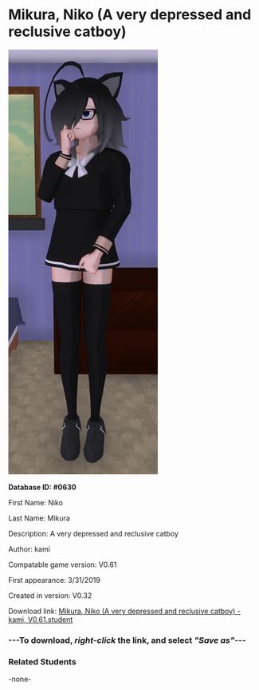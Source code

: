 # Mikura, Niko (A very depressed and reclusive catboy)

<img src="../../Files/Images/Mikura, Niko (A very depressed and reclusive catboy).png" title="Mikura, Niko (A very depressed and reclusive catboy) - kami, V0.61">

**Database ID: #0630**

First Name: Niko

Last Name: Mikura

Description: A very depressed and reclusive catboy

Author: kami

Compatable game version: V0.61

First appearance: 3/31/2019

Created in version: V0.32

Download link: <a href="https://raw.githubusercontent.com/Arbiter1223/Daigaku-Gurashi-Custom-Students/master/Files/Student%20Files/Mikura%2C%20Niko%20(A%20very%20depressed%20and%20reclusive%20catboy)%20-%20kami%2C%20V0.61.student">Mikura, Niko (A very depressed and reclusive catboy) - kami, V0.61.student</a>

### ---**To download, _right-click_ the link, and select _"Save as"_**---

### Related Students

-none-

